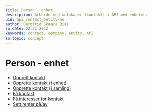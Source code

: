 ```yaml
---
title: Person - enhet
description: Arbeide med selskaper (kontakt) i API med enheter.
uid: api_contact_entity-no
author: Bergfrid Skaara Dias
so.date: 02.22.2022
keywords: contact, company, entity, API
so.topic: concept
---
```


# Person - enhet

* [Opprett kontakt][1]
* [Opprette kontakt (i enhet)][2]
* [Opprette kontakt (i samling)][3]
* [Få kontakt][4]
* [Få interesser for kontakt][5]
* [Sett renter på/av][6]

<!-- Referenced links -->
[1]: create-contact-entity.md
[2]: create-contact-entity-in-entity.md
[3]: create-contact-entity-in-collection.md
[4]: get-contact-via-entities-layer.md
[5]: get-interests-for-contact-entity.md
[6]: set-interest-on-off-entity.md
